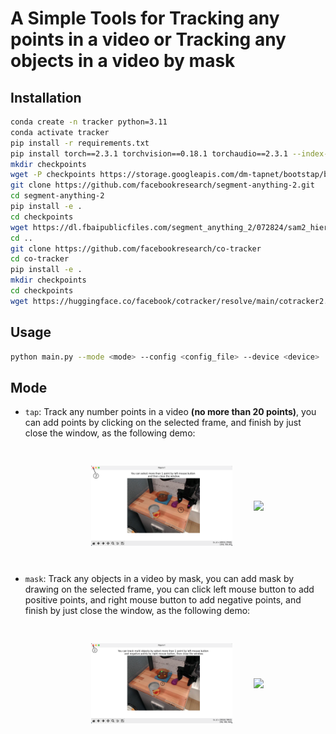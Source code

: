 # A Simple Tools for Tracking any points in a video or Tracking any objects in a video by mask

## Installation
```bash
conda create -n tracker python=3.11
conda activate tracker
pip install -r requirements.txt
pip install torch==2.3.1 torchvision==0.18.1 torchaudio==2.3.1 --index-url https://download.pytorch.org/whl/cu118
mkdir checkpoints
wget -P checkpoints https://storage.googleapis.com/dm-tapnet/bootstap/bootstapir_checkpoint_v2.npy
git clone https://github.com/facebookresearch/segment-anything-2.git
cd segment-anything-2
pip install -e .
cd checkpoints
wget https://dl.fbaipublicfiles.com/segment_anything_2/072824/sam2_hiera_large.pt
cd ..
git clone https://github.com/facebookresearch/co-tracker
cd co-tracker
pip install -e .
mkdir checkpoints
cd checkpoints
wget https://huggingface.co/facebook/cotracker/resolve/main/cotracker2.pth
```

## Usage
```bash
python main.py --mode <mode> --config <config_file> --device <device>
```

## Mode
- `tap`: Track any number points in a video **(no more than 20 points)**, you can add points by clicking on the selected frame, and finish by just close the window, as the following demo:
<div align=center>
<img src="demo/tap_in.png" width="45%" align="center" style="padding:30px"> <img src="demo/tap.gif" width="34%" align="center">
</div>


- `mask`: Track any objects in a video by mask, you can add mask by drawing on the selected frame, you can click left mouse button to add positive points, and right mouse button to add negative points, and finish by just close the window, as the following demo:
<div align=center>
<img src="demo/sam_in.png" width="45%" align="center" style="padding:30px"> <img src="demo/sam.gif" width="34%" align="center">
</div>